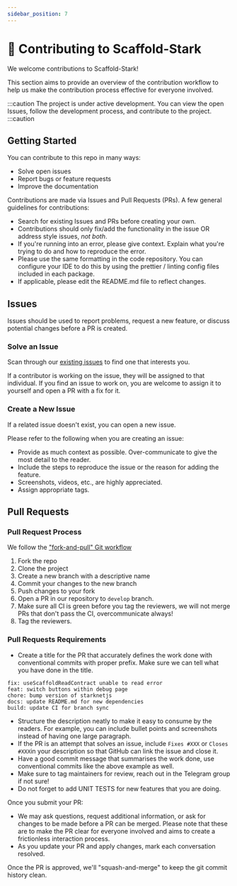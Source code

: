 ```yaml
---
sidebar_position: 7
---
```


# 🙏 Contributing to Scaffold-Stark

We welcome contributions to Scaffold-Stark!

This section aims to provide an overview of the contribution workflow to help us make the contribution process effective for everyone involved.

:::caution
The project is under active development. You can view the open Issues, follow the development process, and contribute to the project.
:::caution

## Getting Started

You can contribute to this repo in many ways:

- Solve open issues
- Report bugs or feature requests
- Improve the documentation

Contributions are made via Issues and Pull Requests (PRs). A few general guidelines for contributions:

- Search for existing Issues and PRs before creating your own.
- Contributions should only fix/add the functionality in the issue OR address style issues, _not both_.
- If you're running into an error, please give context. Explain what you're trying to do and how to reproduce the error.
- Please use the same formatting in the code repository. You can configure your IDE to do this by using the prettier / linting config files included in each package.
- If applicable, please edit the README.md file to reflect changes.

## Issues

Issues should be used to report problems, request a new feature, or discuss potential changes before a PR is created.

### Solve an Issue

Scan through our [existing issues](https://github.com/Scaffold-Stark/scaffold-stark-2/issues) to find one that interests you.

If a contributor is working on the issue, they will be assigned to that individual. If you find an issue to work on, you are welcome to assign it to yourself and open a PR with a fix for it.

### Create a New Issue

If a related issue doesn't exist, you can open a new issue.

Please refer to the following when you are creating an issue:

- Provide as much context as possible. Over-communicate to give the most detail to the reader.
- Include the steps to reproduce the issue or the reason for adding the feature.
- Screenshots, videos, etc., are highly appreciated.
- Assign appropriate tags.

## Pull Requests

### Pull Request Process

We follow the ["fork-and-pull" Git workflow](https://github.com/Scaffold-Stark/scaffold-stark-2)

1. Fork the repo
2. Clone the project
3. Create a new branch with a descriptive name
4. Commit your changes to the new branch
5. Push changes to your fork
6. Open a PR in our repository to `develop` branch.
7. Make sure all CI is green before you tag the reviewers, we will not merge PRs that don't pass the CI, overcommunicate always!
8. Tag the reviewers.

### Pull Requests Requirements

- Create a title for the PR that accurately defines the work done with conventional commits with proper prefix. Make sure we can tell what you have done in the title.

```
fix: useScaffoldReadContract unable to read error
feat: switch buttons within debug page
chore: bump version of starknetjs
docs: update README.md for new dependencies
build: update CI for branch sync
```

- Structure the description neatly to make it easy to consume by the readers. For example, you can include bullet points and screenshots instead of having one large paragraph.
- If the PR is an attempt that solves an issue, include `Fixes #XXX` or `Closes #XXX`in your description so that GitHub can link the issue and close it.
- Have a good commit message that summarises the work done, use conventional commits like the above example as well.
- Make sure to tag maintainers for review, reach out in the Telegram group if not sure!
- Do not forget to add UNIT TESTS for new features that you are doing.

Once you submit your PR:

- We may ask questions, request additional information, or ask for changes to be made before a PR can be merged. Please note that these are to make the PR clear for everyone involved and aims to create a frictionless interaction process.
- As you update your PR and apply changes, mark each conversation resolved.

Once the PR is approved, we'll "squash-and-merge" to keep the git commit history clean.
